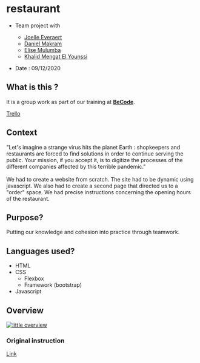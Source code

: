 # restaurant

* Team project with

    * [Joelle Everaert](https://github.com/Joelle-Everaert)
    * [Daniel Makram](https://github.com/Daniel-Makram)
    * [Elise Mulumba](https://github.com/elisemlbr)
    * [Khalid Mengat El Younssi](https://github.com/KhalidMengat)   

* Date : 09/12/2020


## What is this ?
It is a group work as part of our training at **[BeCode](https://becode.org)**. <br>

[Trello](https://trello.com/b/iMYkjSat/restaurant)


## Context  
"Let's imagine a strange virus hits the planet Earth : shopkeepers and restaurants are forced to find solutions in order to continue serving the public. Your mission, if you accept it, is to digitize the processes of the different companies affected by this terrible pandemic."</br>
</br>
We had to create a website from scratch. 
The site had to be dynamic using javascript. 
We also had to create a second page that directed us to a "order" space. 
We had precise instructions concerning the opening hours of the restaurant. 

## Purpose?
Putting our knowledge and cohesion into practice through teamwork.

## Languages used?
* HTML
* CSS
    * Flexbox
    * Framework (bootstrap)
* Javascript
    


## Overview 
[![little overview]()](https://elisemlbr.github.io/restaurant/) 

### Original instruction

[Link](https://github.com/becodeorg/bxl-hopper-1-25/tree/master/The%20Hill/projects/3.restaurant)